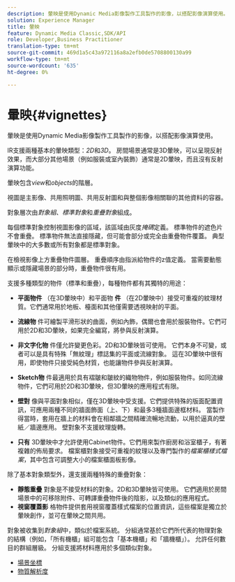 ```yaml
---
description: 暈映是使用Dynamic Media影像製作工具製作的影像，以搭配影像演算使用。
solution: Experience Manager
title: 暈映
feature: Dynamic Media Classic,SDK/API
role: Developer,Business Practitioner
translation-type: tm+mt
source-git-commit: 469d1a5c43a972116a8a2efb0de5708800130a99
workflow-type: tm+mt
source-wordcount: '635'
ht-degree: 0%

---
```



# 暈映{#vignettes}

暈映是使用Dynamic Media影像製作工具製作的影像，以搭配影像演算使用。

IR支援兩種基本的暈映類型：*2D*&#x200B;和&#x200B;*3D*。 房間場景通常是3D暈映，可以呈現反射效果，而大部分其他場景（例如服裝或室內裝飾）通常是2D暈映，而且沒有反射演算功能。

暈映包含&#x200B;*view*&#x200B;和&#x200B;*objects*&#x200B;的階層。

視圖是主影像、共用照明圖、共用反射圖和與整個影像相關聯的其他資料的容器。

對象層次由&#x200B;*對象組*、*標準對象*&#x200B;和&#x200B;*重疊對象*&#x200B;組成。

每個標準對象控制視圖影像的區域，該區域由灰度&#x200B;*掩碼*&#x200B;定義。 標準物件的遮色片不會重疊。 標準物件無法直接隱藏，但可能會部分或完全由重疊物件覆蓋。 典型暈映中的大多數或所有對象都是標準對象。

在檢視影像上方重疊物件圖層。 重疊順序由指派給物件的z值定義。 當需要動態顯示或隱藏場景的部分時，重疊物件很有用。

支援多種類型的物件（標準和重疊），每種物件都有其獨特的用途：

* **平面物件** （在3D暈映中）和平面物 **件** （在2D暈映中）接受可重複的紋理材質。它們通常用於地板、檯面和其他僅需要透視映射的平面。

* **流線物** 件可繪製平滑形狀的曲面，例如內飾，偶爾也會用於服裝物件。它們可用於2D和3D暈映，如果完全編寫，將參與反射演算。
* **非文字化物** 件僅允許變更色彩。2D和3D暈映皆可使用。 它們本身不可變，或者可以是具有特殊「無紋理」標誌集的平面或流線對象。 這在3D暈映中很有用，即使物件只接受純色材質，也能讓物件參與反射演算。
* **Sketch物** 件最適用於具有褶皺和皺紋的織物物件，例如服裝物件。如同流線物件，它們可用於2D和3D暈映，但3D暈映的應用程式有限。
* **壁對** 像與平面對象相似，僅在3D暈映中受支援。它們提供特殊的版面配置資訊，可應用兩種不同的牆面飾面（上、下）和最多3種牆面邊框材料。 當製作得當時，套用在牆上的材料會在相鄰牆之間精確流暢地流動，以用於逼真的壁紙／牆邊應用。 壁對象不支援紋理旋轉。
* **只有** 3D暈映中才允許使用Cabinet物件。它們用來製作廚房和浴室櫃子，有著複雜的佈局要求。 檔案櫃對象接受可重複的紋理以及專門製作的&#x200B;*檔案櫃樣式檔案*，其中包含可調整大小的檔案櫃面板影像。

除了基本對象類型外，還支援兩種特殊的重疊對象：

* **靜態重疊** 對象是不接受材料的對象。2D和3D暈映皆可使用。 它們適用於房間場景中的可移除附件、可轉譯重疊物件後的陰影，以及類似的應用程式。
* **視窗覆蓋影** 格物件提供套用視窗覆蓋樣式檔案的位置資訊，這些檔案是獨立於暈映創作，並可在暈映之間共用。

對象被收集到&#x200B;*對象組*&#x200B;中，類似於檔案系統。 分組通常基於它們所代表的物理對象的結構（例如，「所有機櫃」組可能包含「基本機櫃」和「牆機櫃」）。 允許任何數目的群組層級。 分組支援將材料應用於多個類似對象。

* [場景坐標](c-ir-scene-coordinates.md)
* [物質解析度](c-ir-material-resolution.md)
